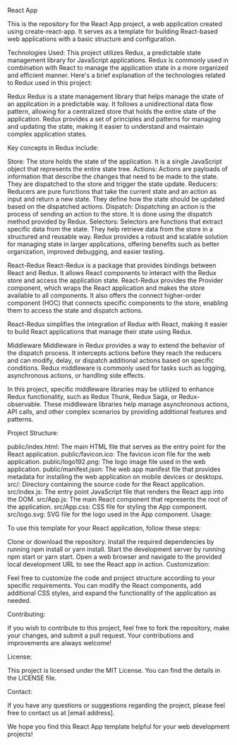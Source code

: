React App

This is the repository for the React App project, a web application created using create-react-app. It serves as a template for building React-based web applications with a basic structure and configuration.

Technologies Used: This project utilizes Redux, a predictable state management library for JavaScript applications. Redux is commonly used in combination with React to manage the application state in a more organized and efficient manner. Here's a brief explanation of the technologies related to Redux used in this project:

Redux Redux is a state management library that helps manage the state of an application in a predictable way. It follows a unidirectional data flow pattern, allowing for a centralized store that holds the entire state of the application. Redux provides a set of principles and patterns for managing and updating the state, making it easier to understand and maintain complex application states.

Key concepts in Redux include:

Store: The store holds the state of the application. It is a single JavaScript object that represents the entire state tree. Actions: Actions are payloads of information that describe the changes that need to be made to the state. They are dispatched to the store and trigger the state update. Reducers: Reducers are pure functions that take the current state and an action as input and return a new state. They define how the state should be updated based on the dispatched actions. Dispatch: Dispatching an action is the process of sending an action to the store. It is done using the dispatch method provided by Redux. Selectors: Selectors are functions that extract specific data from the state. They help retrieve data from the store in a structured and reusable way. Redux provides a robust and scalable solution for managing state in larger applications, offering benefits such as better organization, improved debugging, and easier testing.

React-Redux React-Redux is a package that provides bindings between React and Redux. It allows React components to interact with the Redux store and access the application state. React-Redux provides the Provider component, which wraps the React application and makes the store available to all components. It also offers the connect higher-order component (HOC) that connects specific components to the store, enabling them to access the state and dispatch actions.

React-Redux simplifies the integration of Redux with React, making it easier to build React applications that manage their state using Redux.

Middleware Middleware in Redux provides a way to extend the behavior of the dispatch process. It intercepts actions before they reach the reducers and can modify, delay, or dispatch additional actions based on specific conditions. Redux middleware is commonly used for tasks such as logging, asynchronous actions, or handling side effects.

In this project, specific middleware libraries may be utilized to enhance Redux functionality, such as Redux Thunk, Redux Saga, or Redux-observable. These middleware libraries help manage asynchronous actions, API calls, and other complex scenarios by providing additional features and patterns.

Project Structure:

public/index.html: The main HTML file that serves as the entry point for the React application.
public/favicon.ico: The favicon icon file for the web application.
public/logo192.png: The logo image file used in the web application.
public/manifest.json: The web app manifest file that provides metadata for installing the web application on mobile devices or desktops.
src/: Directory containing the source code for the React application.
src/index.js: The entry point JavaScript file that renders the React app into the DOM.
src/App.js: The main React component that represents the root of the application.
src/App.css: CSS file for styling the App component.
src/logo.svg: SVG file for the logo used in the App component.
Usage:

To use this template for your React application, follow these steps:

Clone or download the repository.
Install the required dependencies by running npm install or yarn install.
Start the development server by running npm start or yarn start.
Open a web browser and navigate to the provided local development URL to see the React app in action.
Customization:

Feel free to customize the code and project structure according to your specific requirements. You can modify the React components, add additional CSS styles, and expand the functionality of the application as needed.

Contributing:

If you wish to contribute to this project, feel free to fork the repository, make your changes, and submit a pull request. Your contributions and improvements are always welcome!

License:

This project is licensed under the MIT License. You can find the details in the LICENSE file.

Contact:

If you have any questions or suggestions regarding the project, please feel free to contact us at [email address].

We hope you find this React App template helpful for your web development projects!
